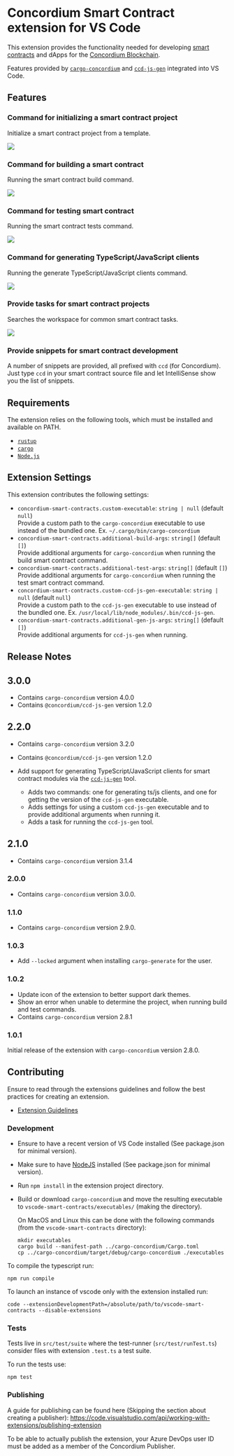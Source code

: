 # Concordium Smart Contract extension for VS Code

This extension provides the functionality needed for developing [smart contracts](https://developer.concordium.software/en/mainnet/smart-contracts/general/introduction.html) and dApps for the [Concordium Blockchain](https://concordium.com/).

Features provided by [`cargo-concordium`](https://github.com/Concordium/concordium-smart-contract-tools/tree/main/cargo-concordium) and [`ccd-js-gen`](https://www.npmjs.com/package/@concordium/ccd-js-gen) integrated into VS Code.

## Features

### Command for initializing a smart contract project

Initialize a smart contract project from a template.

![](https://github.com/Concordium/concordium-smart-contract-tools/raw/main/vscode-smart-contracts/assets/init-contract.gif)

### Command for building a smart contract

Running the smart contract build command.

![](https://github.com/Concordium/concordium-smart-contract-tools/raw/main/vscode-smart-contracts/assets/build-contract.gif)

### Command for testing smart contract

Running the smart contract tests command.

![](https://github.com/Concordium/concordium-smart-contract-tools/raw/main/vscode-smart-contracts/assets/test-contract.gif)

### Command for generating TypeScript/JavaScript clients

Running the generate TypeScript/JavaScript clients command.

![](https://github.com/Concordium/concordium-smart-contract-tools/raw/main/vscode-smart-contracts/assets/generate-js-clients.gif)

### Provide tasks for smart contract projects

Searches the workspace for common smart contract tasks.

![](https://github.com/Concordium/concordium-smart-contract-tools/raw/main/vscode-smart-contracts/assets/run-task-build.gif)

### Provide snippets for smart contract development

A number of snippets are provided, all prefixed with `ccd` (for Concordium).
Just type `ccd` in your smart contract source file and let IntelliSense show you the list of snippets.

## Requirements

The extension relies on the following tools, which must be installed and available on PATH.
- [`rustup`](https://rustup.rs/) 
- [`cargo`](https://doc.rust-lang.org/cargo/)
- [`Node.js`](https://nodejs.org/en/)

## Extension Settings

This extension contributes the following settings:

* `concordium-smart-contracts.custom-executable`: `string | null` (default `null`) <br>
  Provide a custom path to the `cargo-concordium` executable to use instead of the bundled one. Ex. `~/.cargo/bin/cargo-concordium`
* `concordium-smart-contracts.additional-build-args`: `string[]` (default `[]`) <br>
  Provide additional arguments for `cargo-concordium` when running the build smart contract command.
* `concordium-smart-contracts.additional-test-args`: `string[]` (default `[]`) <br>
  Provide additional arguments for `cargo-concordium` when running the test smart contract command.
* `concordium-smart-contracts.custom-ccd-js-gen-executable`: `string | null` (default `null`) <br>
  Provide a custom path to the `ccd-js-gen` executable to use instead of the bundled one. Ex. `/usr/local/lib/node_modules/.bin/ccd-js-gen`.
* `concordium-smart-contracts.additional-gen-js-args`: `string[]` (default `[]`) <br>
  Provide additional arguments for `ccd-js-gen` when running.

## Release Notes

## 3.0.0

- Contains `cargo-concordium` version 4.0.0
- Contains `@concordium/ccd-js-gen` version 1.2.0

## 2.2.0

- Contains `cargo-concordium` version 3.2.0
- Contains `@concordium/ccd-js-gen` version 1.2.0

- Add support for generating TypeScript/JavaScript clients for smart contract modules via the [`ccd-js-gen`](https://www.npmjs.com/package/@concordium/ccd-js-gen) tool.
  - Adds two commands: one for generating ts/js clients, and one for getting the version of the `ccd-js-gen` executable.
  - Adds settings for using a custom `ccd-js-gen` executable and to provide additional arguments when running it.
  - Adds a task for running the `ccd-js-gen` tool.

## 2.1.0

- Contains `cargo-concordium` version 3.1.4

### 2.0.0

- Contains `cargo-concordium` version 3.0.0.

### 1.1.0

- Contains `cargo-concordium` version 2.9.0.

### 1.0.3

- Add `--locked` argument when installing `cargo-generate` for the user.

### 1.0.2

- Update icon of the extension to better support dark themes.
- Show an error when unable to determine the project, when running build and test commands.
- Contains `cargo-concordium` version 2.8.1

### 1.0.1

Initial release of the extension with `cargo-concordium` version 2.8.0.


## Contributing

Ensure to read through the extensions guidelines and follow the best practices for creating an extension.

* [Extension Guidelines](https://code.visualstudio.com/api/references/extension-guidelines)

### Development

- Ensure to have a recent version of VS Code installed (See package.json for minimal version).
- Make sure to have [NodeJS](https://nodejs.org/en) installed (See package.json for minimal version).
- Run `npm install` in the extension project directory.
- Build or download `cargo-concordium` and move the resulting executable to `vscode-smart-contracts/executables/` (making the directory).

  On MacOS and Linux this can be done with the following commands (from the `vscode-smart-contracts` directory):

  ```
  mkdir executables
  cargo build --manifest-path ../cargo-concordium/Cargo.toml
  cp ../cargo-concordium/target/debug/cargo-concordium ./executables
  ```

To compile the typescript run:
```
npm run compile
```

To launch an instance of vscode only with the extension installed run:
```
code --extensionDevelopmentPath=/absolute/path/to/vscode-smart-contracts --disable-extensions
```

### Tests

Tests live in `src/test/suite` where the test-runner (`src/test/runTest.ts`) consider files with extension `.test.ts` a test suite.

To run the tests use:
```
npm test
```

### Publishing

A guide for publishing can be found here (Skipping the section about creating a publisher):
https://code.visualstudio.com/api/working-with-extensions/publishing-extension

To be able to actually publish the extension, your Azure DevOps user ID must be added as a member of the Concordium Publisher.

